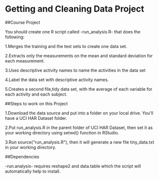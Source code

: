 Getting and Cleaning Data Project
=================================
##Course Project

You should create one R script called -run_analysis.R- that does the following:

1.Merges the training and the test sets to create one data set.

2.Extracts only the measurements on the mean and standard deviation for each measurement.

3.Uses descriptive activity names to name the activities in the data set

4.Label the data set with descriptive activity names.

5.Creates a second file,tidy data set, with the average of each variable for each activity and each subject.

##Steps to work on this Project

1.Download the data source and put into a folder on your local drive. You'll have a UCI HAR Dataset folder.

2.Put run_analysis.R in the parent folder of UCI HAR Dataset, then set it as your working directory using setwd() function   in RStudio.

3.Run source("run_analysis.R"), then it will generate a new file tiny_data.txt in your working directory.

##Dependencies

-run.analysis- requires reshape2 and data.table which the script will automatically help to install.
